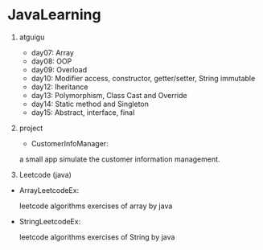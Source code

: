 # JavaLearning
1. atguigu
	* day07: Array
	* day08: OOP
	* day09: Overload
	* day10: Modifier access, constructor, getter/setter, String immutable
	* day12: Iheritance
	* day13: Polymorphism, Class Cast and Override
	* day14: Static method and Singleton
	* day15: Abstract, interface, final

2. project
	* CustomerInfoManager:

	a small app simulate the customer information management.

3. Leetcode (java)
* ArrayLeetcodeEx:

	leetcode algorithms exercises of array by java

* StringLeetcodeEx:

	leetcode algorithms exercises of String by java



